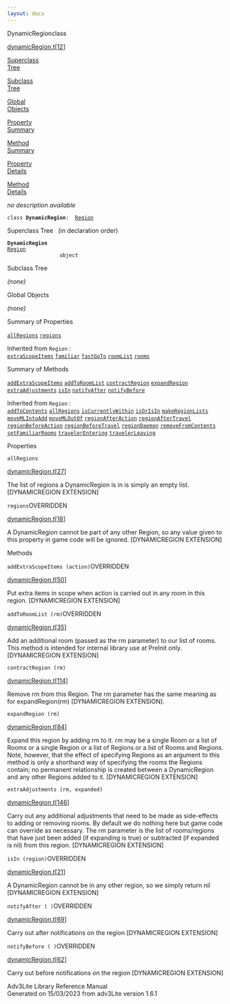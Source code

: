 ```yaml
---
layout: docs
---
```

<span class="title">DynamicRegion</span><span class="type">class</span>

[dynamicRegion.t](../file/dynamicRegion.t.html)\[[12](../source/dynamicRegion.t.html#12)\]

[Superclass  
Tree](#_SuperClassTree_)

[Subclass  
Tree](#_SubClassTree_)

[Global  
Objects](#_ObjectSummary_)

[Property  
Summary](#_PropSummary_)

[Method  
Summary](#_MethodSummary_)

[Property  
Details](#_Properties_)

[Method  
Details](#_Methods_)



*no description available*

`class `**`DynamicRegion`**` :   `[`Region`](../object/Region.html)



<span id="_SuperClassTree_"></span>



<span class="hdln">Superclass Tree</span>   (in declaration order)



**`DynamicRegion`**  
[`Region`](../object/Region.html)  
`                 object`  
<span id="_SubClassTree_"></span>



<span class="hdln">Subclass Tree</span>  



*(none)* <span id="_ObjectSummary_"></span>



<span class="hdln">Global Objects</span>  



*(none)* <span id="_PropSummary_"></span>



<span class="hdln">Summary of Properties</span>  



[`allRegions`](#allRegions) [`regions`](#regions)

Inherited from `Region` :  
[`extraScopeItems`](../object/Region.html#extraScopeItems) [`familiar`](../object/Region.html#familiar) [`fastGoTo`](../object/Region.html#fastGoTo) [`roomList`](../object/Region.html#roomList) [`rooms`](../object/Region.html#rooms)

<span id="_MethodSummary_"></span>



<span class="hdln">Summary of Methods</span>  



[`addExtraScopeItems`](#addExtraScopeItems) [`addToRoomList`](#addToRoomList) [`contractRegion`](#contractRegion) [`expandRegion`](#expandRegion) [`extraAdjustments`](#extraAdjustments) [`isIn`](#isIn) [`notifyAfter`](#notifyAfter) [`notifyBefore`](#notifyBefore)

Inherited from `Region` :  
[`addToContents`](../object/Region.html#addToContents) [`allRegions`](../object/Region.html#allRegions) [`isCurrentlyWithin`](../object/Region.html#isCurrentlyWithin) [`isOrIsIn`](../object/Region.html#isOrIsIn) [`makeRegionLists`](../object/Region.html#makeRegionLists) [`moveMLIntoAdd`](../object/Region.html#moveMLIntoAdd) [`moveMLOutOf`](../object/Region.html#moveMLOutOf) [`regionAfterAction`](../object/Region.html#regionAfterAction) [`regionAfterTravel`](../object/Region.html#regionAfterTravel) [`regionBeforeAction`](../object/Region.html#regionBeforeAction) [`regionBeforeTravel`](../object/Region.html#regionBeforeTravel) [`regionDaemon`](../object/Region.html#regionDaemon) [`removeFromContents`](../object/Region.html#removeFromContents) [`setFamiliarRooms`](../object/Region.html#setFamiliarRooms) [`travelerEntering`](../object/Region.html#travelerEntering) [`travelerLeaving`](../object/Region.html#travelerLeaving)

<span id="_Properties_"></span>



<span class="hdln">Properties</span>  



<span id="allRegions"></span>

`allRegions`

[dynamicRegion.t](../file/dynamicRegion.t.html)\[[27](../source/dynamicRegion.t.html#27)\]



The list of regions a DynamicRegion is in is simply an empty list.
\[DYNAMICREGION EXTENSION\]



<span id="regions"></span>

`regions`<span class="rem">OVERRIDDEN</span>

[dynamicRegion.t](../file/dynamicRegion.t.html)\[[18](../source/dynamicRegion.t.html#18)\]



A DynamicRegion cannot be part of any other Region, so any value given
to this property in game code will be ignored. \[DYNAMICREGION
EXTENSION\]



<span id="_Methods_"></span>



<span class="hdln">Methods</span>  



<span id="addExtraScopeItems"></span>

`addExtraScopeItems (action)`<span class="rem">OVERRIDDEN</span>

[dynamicRegion.t](../file/dynamicRegion.t.html)\[[50](../source/dynamicRegion.t.html#50)\]



Put extra items in scope when action is carried out in any room in this
region. \[DYNAMICREGION EXTENSION\]



<span id="addToRoomList"></span>

`addToRoomList (rm)`<span class="rem">OVERRIDDEN</span>

[dynamicRegion.t](../file/dynamicRegion.t.html)\[[35](../source/dynamicRegion.t.html#35)\]



Add an additional room (passed as the rm parameter) to our list of
rooms. This method is intended for internal library use at PreInit only.
\[DYNAMICREGION EXTENSION\]



<span id="contractRegion"></span>

`contractRegion (rm)`

[dynamicRegion.t](../file/dynamicRegion.t.html)\[[114](../source/dynamicRegion.t.html#114)\]



Remove rm from this Region. The rm parameter has the same meaning as for
expandRegion(rm) \[DYNAMICREGION EXTENSION\].



<span id="expandRegion"></span>

`expandRegion (rm)`

[dynamicRegion.t](../file/dynamicRegion.t.html)\[[84](../source/dynamicRegion.t.html#84)\]



Expand this region by adding rm to it. rm may be a single Room or a list
of Rooms or a single Region or a list of Regions or a list of Rooms and
Regions. Note, however, that the effect of specifying Regions as an
argument to this method is only a shorthand way of specifying the rooms
the Regions contain; no permanent relationship is created between a
DynamicRegion and any other Regions added to it. \[DYNAMICREGION
EXTENSION\]



<span id="extraAdjustments"></span>

`extraAdjustments (rm, expanded)`

[dynamicRegion.t](../file/dynamicRegion.t.html)\[[146](../source/dynamicRegion.t.html#146)\]



Carry out any additional adjustments that need to be made as
side-effects to adding or removing rooms. By default we do nothing here
but game code can override as necessary. The rm parameter is the list of
rooms/regions that have just been added (if expanding is true) or
subtracted (if expanded is nil) from this region. \[DYNAMICREGION
EXTENSION\]



<span id="isIn"></span>

`isIn (region)`<span class="rem">OVERRIDDEN</span>

[dynamicRegion.t](../file/dynamicRegion.t.html)\[[21](../source/dynamicRegion.t.html#21)\]



A DynamicRegion cannot be in any other region, so we simply return nil
\[DYNAMICREGION EXTENSION\]



<span id="notifyAfter"></span>

`notifyAfter ( )`<span class="rem">OVERRIDDEN</span>

[dynamicRegion.t](../file/dynamicRegion.t.html)\[[69](../source/dynamicRegion.t.html#69)\]



Carry out after notifications on the region \[DYNAMICREGION EXTENSION\]



<span id="notifyBefore"></span>

`notifyBefore ( )`<span class="rem">OVERRIDDEN</span>

[dynamicRegion.t](../file/dynamicRegion.t.html)\[[62](../source/dynamicRegion.t.html#62)\]



Carry out before notifications on the region \[DYNAMICREGION EXTENSION\]





Adv3Lite Library Reference Manual  
Generated on 15/03/2023 from adv3Lite version 1.6.1


